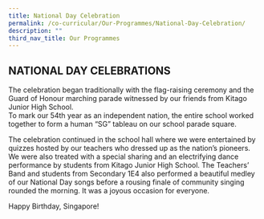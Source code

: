 ```yaml
---
title: National Day Celebration
permalink: /co-curricular/Our-Programmes/National-Day-Celebration/
description: ""
third_nav_title: Our Programmes
---
```

## NATIONAL DAY CELEBRATIONS

The celebration began traditionally with the flag-raising ceremony and the Guard of Honour marching parade witnessed by our friends from Kitago Junior High School.   
To mark our 54th year as an independent nation, the entire school worked together to form a human “SG” tableau on our school parade square. 

The celebration continued in the school hall where we were entertained by quizzes hosted by our teachers who dressed up as the nation’s pioneers. We were also treated with a special sharing and an electrifying dance performance by students from Kitago Junior High School. The Teachers’ Band and students from Secondary 1E4 also performed a beautiful medley of our National Day songs before a rousing finale of community singing rounded the morning. It was a joyous occasion for everyone.

  
Happy Birthday, Singapore!